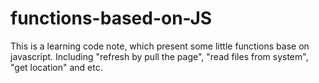 # functions-based-on-JS
This is a learning code note, which present some little functions base on javascript. 
Including "refresh by pull the page", "read files from system", "get location" and etc.
